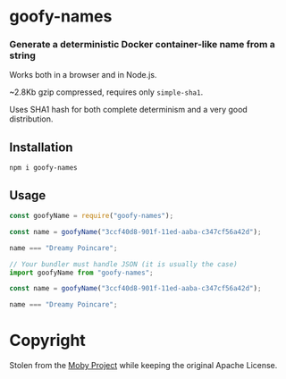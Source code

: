 # goofy-names

### Generate a deterministic Docker container-like name from a string

Works both in a browser and in Node.js.

~2.8Kb gzip compressed, requires only `simple-sha1`.

Uses SHA1 hash for both complete determinism and a very good distribution.

## Installation

`npm i goofy-names`

## Usage

```js
const goofyName = require("goofy-names");

const name = goofyName("3ccf40d8-901f-11ed-aaba-c347cf56a42d");

name === "Dreamy Poincare";
```

```js
// Your bundler must handle JSON (it is usually the case)
import goofyName from "goofy-names";

const name = goofyName("3ccf40d8-901f-11ed-aaba-c347cf56a42d");

name === "Dreamy Poincare";
```

# Copyright

Stolen from the [Moby Project](https://github.com/moby/moby/blob/master/pkg/namesgenerator/names-generator.go) while keeping the original Apache License.
